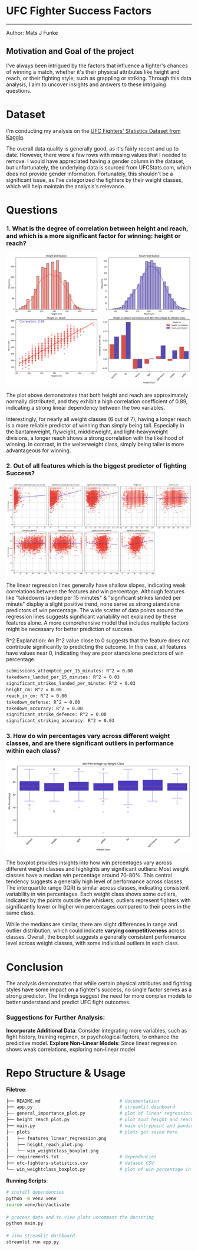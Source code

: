 # UFC Fighter Success Factors

---

Author: Mats J Funke

## Motivation and Goal of the project

I've always been intrigued by the factors that influence a fighter's chances of winning a match, whether it's their physical attributes like height and reach, or their fighting style, such as grappling or striking.
Through this data analysis, I aim to uncover insights and answers to these intriguing questions.

# Dataset

I'm conducting my analysis on the
[UFC Fighters' Statistics Dataset from Kaggle](https://www.kaggle.com/datasets/asaniczka/ufc-fighters-statistics).

The overall data quality is generally good, as it's fairly recent and up to date.
However, there were a few rows with missing values that I needed to remove.
I would have appreciated having a gender column in the dataset, but unfortunately, the underlying data is sourced from UFCStats.com, which does not provide gender information.
Fortunately, this shouldn't be a significant issue, as I've categorized the fighters by their weight classes, which will help maintain the analysis's relevance.

# Questions

### 1. What is the degree of correlation between height and reach, and which is a more significant factor for winning: height or reach?

![height reach plot](./plots/height_reach_plot.png)

The plot above demonstrates that both height and reach are approximately normally distributed, and they exhibit a high correlation coefficient of 0.89, indicating a strong linear dependency between the two variables.

Interestingly, for nearly all weight classes (6 out of 7), having a longer reach is a more reliable predictor of winning than simply being tall.
Especially in the bantamweight, flyweight, middleweight, and light-heavyweight divisions, a longer reach shows a strong correlation with the likelihood of winning.
In contrast, in the welterweight class, simply being taller is more advantageous for winning.

### 2. Out of all features which is the biggest predictor of fighting Success?

![linear regression on all features](./plots/features_linear_regression.png)

The linear regression lines generally have shallow slopes, indicating weak correlations between the features and win percentage.
Although features like "takedowns landed per 15 minutes" & "significant strikes landed per minute" display a slight positive trend, none serve as strong standalone predictors of win percentage.
The wide scatter of data points around the regression lines suggests significant variability not explained by these features alone.
A more comprehensive model that includes multiple factors might be necessary for better prediction of success.

R^2 Explanation: An R^2 value close to 0 suggests that the feature does not contribute significantly to predicting the outcome. In this case, all features have values near 0, indicating they are poor standalone predictors of win percentage.

```sh
submissions_attempted_per_15_minutes: R^2 = 0.00
takedowns_landed_per_15_minutes: R^2 = 0.03
significant_strikes_landed_per_minute: R^2 = 0.03
height_cm: R^2 = 0.00
reach_in_cm: R^2 = 0.00
takedown_defense: R^2 = 0.00
takedown_accuracy: R^2 = 0.00
significant_strike_defence: R^2 = 0.00
significant_striking_accuracy: R^2 = 0.03
```

### 3. How do win percentages vary across different weight classes, and are there significant outliers in performance within each class?

![win percentage across weight classes](./plots/win_weightclass_boxplot.png)

The boxplot provides insights into how win percentages vary across different weight classes and highlights any significant outliers:
Most weight classes have a median win percentage around 70-80%. This central tendency suggests a generally high level of performance across classes.
The interquartile range (IQR) is similar across classes, indicating consistent variability in win percentages.
Each weight class shows some outliers, indicated by the points outside the whiskers, outliers represent fighters with significantly lower or higher win percentages compared to their peers in the same class.

While the medians are similar, there are slight differences in range and outlier distribution, which could indicate **varying competitiveness** across classes.
Overall, the boxplot suggests a generally consistent performance level across weight classes, with some individual outliers in each class.

# Conclusion

The analysis demonstrates that while certain physical attributes and fighting styles have some impact on a fighter's success, no single factor serves as a strong predictor.
The findings suggest the need for more complex models to better understand and predict UFC fight outcomes.

### Suggestions for Further Analysis:

**Incorporate Additional Data**: Consider integrating more variables, such as fight history, training regimen, or psychological factors, to enhance the predictive model.
**Explore Non-Linear Models**: Since linear regression shows weak correlations, exploring non-linear model

# Repo Structure & Usage

**Filetree**:

```sh
├── README.md                              # documentation
├── app.py                                 # streamlit dashboard
├── general_importance_plot.py             # plot of linear regressions applied to all important columns
├── height_reach_plot.py                   # plot aout height and reach correlation and thier correlation with win percentage
├── main.py                                # main entrypoint and pandas data wrangling
├── plots                                  # plots get saved here
│   ├── features_linear_regression.png
│   ├── height_reach_plot.png
│   └── win_weightclass_boxplot.png
├── requirements.txt                       # dependencies
├── ufc-fighters-statistics.csv            # dataset CSV
└── win_weightclass_boxplot.py             # plot of win percentage in differen weight classes
```

**Running Scripts**:

```sh
# install dependencies
python -m venv venv
source venv/bin/activate

# process data and to view plots uncomment the docstring
python main.py

# view streamlit dashboard
streamlit run app.py
```
